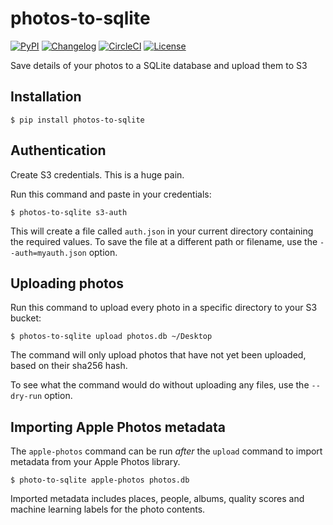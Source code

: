 # photos-to-sqlite

[![PyPI](https://img.shields.io/pypi/v/photos-to-sqlite.svg)](https://pypi.org/project/photos-to-sqlite/)
[![Changelog](https://img.shields.io/github/v/release/dogsheep/photos-to-sqlite?include_prereleases&label=changelog)](https://github.com/dogsheep/photos-to-sqlite/releases)
[![CircleCI](https://circleci.com/gh/dogsheep/photos-to-sqlite.svg?style=svg)](https://circleci.com/gh/dogsheep/photos-to-sqlite)
[![License](https://img.shields.io/badge/license-Apache%202.0-blue.svg)](https://github.com/dogsheep/photos-to-sqlite/blob/master/LICENSE)

Save details of your photos to a SQLite database and upload them to S3

## Installation

    $ pip install photos-to-sqlite

## Authentication

Create S3 credentials. This is a huge pain.

Run this command and paste in your credentials:

    $ photos-to-sqlite s3-auth

This will create a file called `auth.json` in your current directory containing the required values. To save the file at a different path or filename, use the `--auth=myauth.json` option.

## Uploading photos

Run this command to upload every photo in a specific directory to your S3 bucket:

    $ photos-to-sqlite upload photos.db ~/Desktop

The command will only upload photos that have not yet been uploaded, based on their sha256 hash.

To see what the command would do without uploading any files, use the `--dry-run` option.

## Importing Apple Photos metadata

The `apple-photos` command can be run _after_ the `upload` command to import metadata from your Apple Photos library.

    $ photo-to-sqlite apple-photos photos.db

Imported metadata includes places, people, albums, quality scores and machine learning labels for the photo contents.

